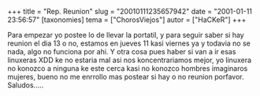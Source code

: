 +++
title = "Rep. Reunion"
slug = "20010111235657942"
date = "2001-01-11 23:56:57"
[taxonomies]
tema = ["ChorosViejos"]
autor = ["HaCKeR"]
+++

Para empezar yo postee lo de llevar la portatil, y para seguir saber si
hay reunion el dia 13 o no, estamos en jueves 11 kasi viernes ya y
todavia no se nada, algo no funciona por ahi. Y otra cosa pues haber si
van a ir esas linuxeras XDD ke no estaria mal asi nos koncentrariamos
mejor, yo linuxera no konozco a ninguna ke este cerca kasi no konozco
hombres imaginaros mujeres, bueno no me enrrollo mas postear si hay o no
reunion porfavor. Saludos.....

